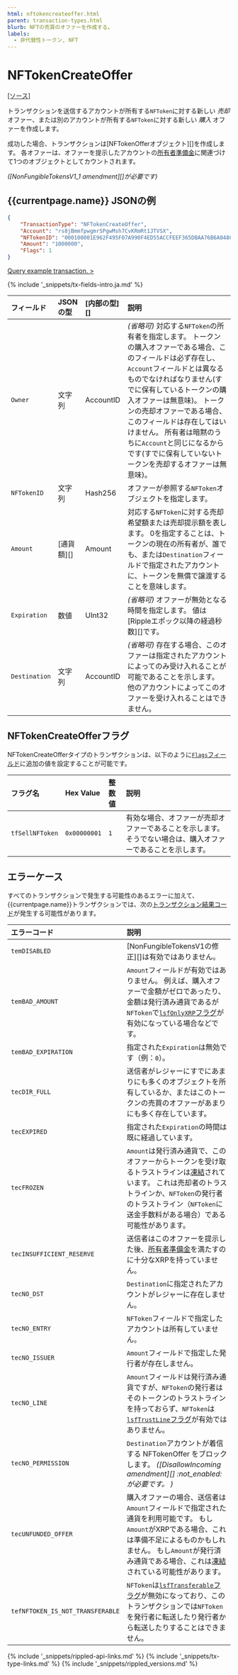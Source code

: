 ```yaml
---
html: nftokencreateoffer.html
parent: transaction-types.html
blurb: NFTの売買のオファーを作成する。
labels:
  - 非代替性トークン, NFT
---
```


# NFTokenCreateOffer
[[ソース]](https://github.com/XRPLF/rippled/blob/master/src/ripple/app/tx/impl/NFTokenCreateOffer.cpp "ソース")

トランザクションを送信するアカウントが所有する`NFToken`に対する新しい _売却_ オファー、または別のアカウントが所有する`NFToken`に対する新しい _購入_ オファーを作成します。

成功した場合、トランザクションは\[NFTokenOfferオブジェクト\]\[\]を作成します。 各オファーは、オファーを提示したアカウントの[所有者準備金](reserves.html)に関連づけて1つのオブジェクトとしてカウントされます。

_(\[NonFungibleTokensV1_1 amendment\]\[\]が必要です)_

## {{currentpage.name}} JSONの例

```json
{
    "TransactionType": "NFTokenCreateOffer",
    "Account": "rs8jBmmfpwgmrSPgwMsh7CvKRmRt1JTVSX",
    "NFTokenID": "000100001E962F495F07A990F4ED55ACCFEEF365DBAA76B6A048C0A200000007",
    "Amount": "1000000",
    "Flags": 1
}
```

[Query example transaction. >](websocket-api-tool.html?server=wss%3A%2F%2Fs1.ripple.com%2F&req=%7B%22id%22%3A%22example_NFTokenCreateOffer%22%2C%22command%22%3A%22tx%22%2C%22transaction%22%3A%22780C44B2EDFF8FC4152B3F7E98D4C435C13DF9BB5498E4BB2D019FCC7EF45BC6%22%2C%22binary%22%3Afalse%7D)

{% include '_snippets/tx-fields-intro.ja.md' %}

| フィールド         | JSONの型      | \[内部の型\]\[\] | 説明                                                                                                                                                                                                                          |
|:------------- |:----------- |:------------ |:--------------------------------------------------------------------------------------------------------------------------------------------------------------------------------------------------------------------------- |
| `Owner`       | 文字列         | AccountID    | _(省略可)_ 対応する`NFToken`の所有者を指定します。 トークンの購入オファーである場合、このフィールドは必ず存在し、`Account`フィールドとは異なるものでなければなりません(すでに保有しているトークンの購入オファーは無意味)。 トークンの売却オファーである場合、このフィールドは存在してはいけません。 所有者は暗黙のうちに`Account`と同じになるからです(すでに保有していないトークンを売却するオファーは無意味)。 |
| `NFTokenID`   | 文字列         | Hash256      | オファーが参照する`NFToken`オブジェクトを指定します。                                                                                                                                                                                             |
| `Amount`      | \[通貨額\]\[\] | Amount       | 対応する`NFToken`に対する売却希望額または売却提示額を表します。 0を指定することは、トークンの現在の所有者が、誰でも、または`Destination`フィールドで指定されたアカウントに、トークンを無償で譲渡することを意味します。                                                                                                     |
| `Expiration`  | 数値          | UInt32       | _(省略可)_ オファーが無効となる時間を指定します。 値は\[Rippleエポック以降の経過秒数\]\[\]です。                                                                                                                                                                  |
| `Destination` | 文字列         | AccountID    | _(省略可)_ 存在する場合、このオファーは指定されたアカウントによってのみ受け入れることが可能であることを示します。 他のアカウントによってこのオファーを受け入れることはできません。                                                                                                                                |


## NFTokenCreateOfferフラグ

NFTokenCreateOfferタイプのトランザクションは、以下のように[`Flags`フィールド](transaction-common-fields.html#flags-field)に追加の値を設定することが可能です。

| フラグ名            | Hex Value    | 整数値 | 説明                                                      |
|:--------------- |:------------ |:--- |:------------------------------------------------------- |
| `tfSellNFToken` | `0x00000001` | `1` | 有効な場合、オファーが売却オファーであることを示します。 そうでない場合は、購入オファーであることを示します。 |


## エラーケース

すべてのトランザクションで発生する可能性のあるエラーに加えて、{{currentpage.name}}トランザクションでは、次の[トランザクション結果コード](transaction-results.html)が発生する可能性があります。

| エラーコード                           | 説明                                                                                                                                              |
|:-------------------------------- |:----------------------------------------------------------------------------------------------------------------------------------------------- |
| `temDISABLED`                    | \[NonFungibleTokensV1の修正\]\[\]は有効ではありません。                                                                                                       |
| `temBAD_AMOUNT`                  | `Amount`フィールドが有効ではありません。 例えば、購入オファーで金額がゼロであったり、金額は発行済み通貨であるが`NFToken`で[`lsfOnlyXRP`フラグ](nftoken.html#nftoken-フラグ)が有効になっている場合などです。               |
| `temBAD_EXPIRATION`              | 指定された`Expiration`は無効です（例：`0`）。                                                                                                                  |
| `tecDIR_FULL`                    | 送信者がレジャーにすでにあまりにも多くのオブジェクトを所有しているか、またはこのトークンの売買のオファーがあまりにも多く存在しています。                                                                            |
| `tecEXPIRED`                     | 指定された`Expiration`の時間は既に経過しています。                                                                                                                 |
| `tecFROZEN`                      | `Amount`は発行済み通貨で、このオファーからトークンを受け取るトラストラインは[凍結](freezes.html)されています。 これは売却者のトラストラインか、`NFToken`の発行者のトラストライン（`NFToken`に送金手数料がある場合）である可能性があります。     |
| `tecINSUFFICIENT_RESERVE`        | 送信者はこのオファーを提示した後、[所有者準備金](reserves.html)を満たすのに十分なXRPを持っていません。                                                                                   |
| `tecNO_DST`                      | `Destination`に指定されたアカウントがレジャーに存在しません。                                                                                                           |
| `tecNO_ENTRY`                    | `NFToken`フィールドで指定したアカウントは所有していません。                                                                                                              |
| `tecNO_ISSUER`                   | `Amount`フィールドで指定した発行者が存在しません。                                                                                                                   |
| `tecNO_LINE`                     | `Amount`フィールドは発行済み通貨ですが、`NFToken`の発行者はそのトークンのトラストラインを持っておらず、`NFToken`は[`lsfTrustLine`フラグ](nftoken.html#nftoken-フラグ)が有効ではありません。                  |
| `tecNO_PERMISSION`               | `Destination`アカウントが着信する NFTokenOffer をブロックします。 _(\[DisallowIncoming amendment\]\[\] :not_enabled: が必要です。 )_                                     |
| `tecUNFUNDED_OFFER`              | 購入オファーの場合、送信者は`Amount`フィールドで指定された通貨を利用可能です。 もし`Amount`がXRPである場合、これは準備不足によるものかもしれません。 もし`Amount`が発行済み通貨である場合、これは[凍結](freezes.html)されている可能性があります。 |
| `tefNFTOKEN_IS_NOT_TRANSFERABLE` | `NFToken`は[`lsfTransferable`フラグ](nftoken.html#nftoken-flags)が無効になっており、このトランザクションでは`NFToken`を発行者に転送したり発行者から転送したりすることはできません。                      |



<!--{# common link defs #}-->
{% include '_snippets/rippled-api-links.md' %}
{% include '_snippets/tx-type-links.md' %}
{% include '_snippets/rippled_versions.md' %}
